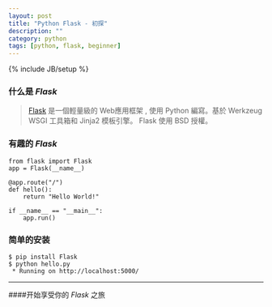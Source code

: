 ```yaml
---
layout: post
title: "Python Flask - 初探"
description: ""
category: python
tags: [python, flask, beginner]
---
```

{% include JB/setup %}

### 什么是 *Flask*
> [Flask](http://zh.wikipedia.org/wiki/Flask) 是一個輕量級的 Web應用框架 , 使用 Python 編寫。基於 Werkzeug WSGI 工具箱和 Jinja2 模板引擎。 Flask 使用 BSD 授權。

### 有趣的 *Flask*
    from flask import Flask
    app = Flask(__name__)

    @app.route("/")
    def hello():
        return "Hello World!"

    if __name__ == "__main__":
        app.run()

### 简单的安装
    $ pip install Flask
    $ python hello.py
     * Running on http://localhost:5000/
---
####开始享受你的 *Flask* 之旅
